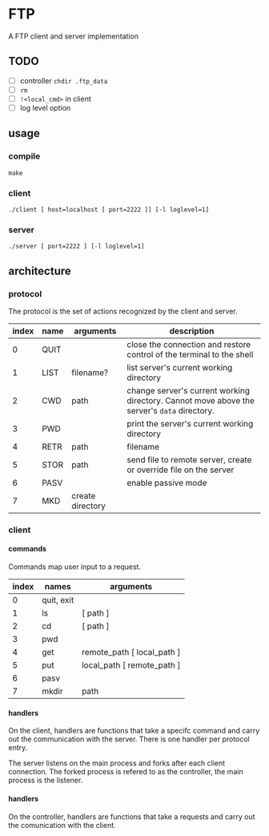 # FTP
A FTP client and server implementation

## TODO

- [ ] controller `chdir .ftp_data`
- [ ] `rm`
- [ ] `!<local_cmd>` in client
- [ ] log level option

## usage

### compile

```
make
```

### client

```
./client [ host=localhost [ port=2222 ]] [-l loglevel=1]
```

### server

```
./server [ port=2222 ] [-l loglevel=1]
```

## architecture

### protocol

The protocol is the set of actions recognized by the client and server.

|index|name|arguments|description|
|-|-|-|-|
|0|QUIT||close the connection and restore control of the terminal to the shell|
|1|LIST|filename?|list server's current working directory|
|2|CWD|path|change server's current working directory. Cannot move above the server's `data` directory.|
|3|PWD||print the server's current working directory|
|4|RETR|path|filename|request file from remote server, create or overrive local file|
|5|STOR|path|send file to remote server, create or override file on the server|
|6|PASV||enable passive mode|
|7|MKD|create directory|

### client

#### commands

Commands map user input to a request.

|index|names|arguments|
|-|-|-|
|0|quit, exit||
|1|ls|[ path ]|
|2|cd|[ path ]|
|3|pwd||
|4|get|remote_path [ local_path ]|
|5|put|local_path [ remote_path ]|
|6|pasv||
|7|mkdir|path|

#### handlers

On the client, handlers are functions that take a specifc command and carry out the communication with the server.
There is one handler per protocol entry.

The server listens on the main process and forks after each client connection.
The forked process is refered to as the controller, the main process is the listener.

#### handlers

On the controller, handlers are functions that take a requests and carry out the comunication with the client.
